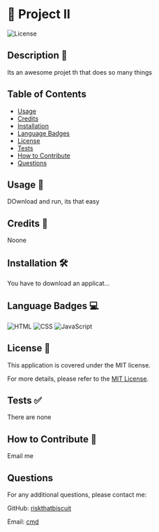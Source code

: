 
# 🌟 Project II

![License](https://img.shields.io/badge/License-MIT-blue.svg)
    
## Description 📝
Its an awesome projet th that does so many things


## Table of Contents
- [Usage](#usage-)
- [Credits](#credits-)
- [Installation](#installation-)
- [Language Badges](#language-badges-)
- [License](#license-)
- [Tests](#tests-)
- [How to Contribute](#how-to-contribute-)
- [Questions](#questions-)

## Usage 🚀
DOwnload and run, its that easy

## Credits 👏
Noone

## Installation 🛠️
You have to download an applicat...

## Language Badges 💻
![HTML](https://img.shields.io/badge/-HTML-orange) ![CSS](https://img.shields.io/badge/-CSS-orange) ![JavaScript](https://img.shields.io/badge/-JavaScript-orange)


## License 📝

This application is covered under the MIT license.

For more details, please refer to the [MIT License](LICENSE).

## Tests ✅
There are none

## How to Contribute 🤝
Email me

## Questions
For any additional questions, please contact me:

GitHub: [riskthatbiscuit](https://github.com/riskthatbiscuit)

Email: [cmd](mailto:cmd)
